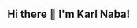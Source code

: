 ## Hi there 👋 I'm Karl Naba!

<!--
**Karlnaba/Karlnaba** is a ✨ _special_ ✨ repository because its `README.md` (this file) appears on your GitHub profile.

Here are some ideas to get you started:

- 👀 I’m interested in exploring new programming skills and applications at the intersection of tech, AI/ML
- 🌱 I’m currently learning frontend + backend frameworks, languages, and microservices (TypeScript, Next.js, AWS...) through Hackathons and personal projects (check them out below!!!)
- 👯 I’m looking to collaborate on ...
- 🤔 I’m looking for help with ...
- 💬 Ask me about ...
- 📫 How to reach me: ...
- 😄 Pronouns: he/him
- ⚡ Fun fact: I am trilingual!
-->

